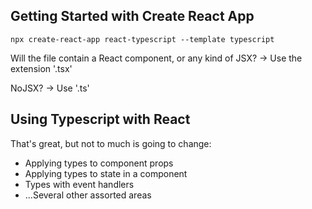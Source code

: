 ## Getting Started with Create React App
`npx create-react-app react-typescript --template typescript`

Will the file contain a React component, or any kind of JSX? -> Use the extension '.tsx'

NoJSX? -> Use '.ts'

## Using Typescript with React
That's great, but not to much is going to change:
- Applying types to component props
- Applying types to state in a component
- Types with event handlers
- ...Several other assorted areas
